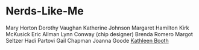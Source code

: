 # Nerds-Like-Me

Mary Horton
Dorothy Vaughan
Katherine Johnson
Margaret Hamilton
Kirk McKusick
Eric Allman
Lynn Conway (chip designer)
Brenda Romero
Margot Seltzer
Hadi Partovi
Gail Chapman
Joanna Goode
[Kathleen Booth](https://en.wikipedia.org/wiki/Kathleen_Booth)
